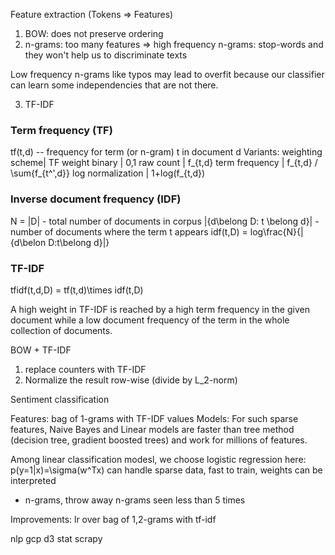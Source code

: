 Feature extraction (Tokens => Features)

1. BOW: does not preserve ordering
2. n-grams: too many features => 
high frequency n-grams: stop-words and they won't help us to discriminate texts

Low frequency n-grams like typos may lead to overfit because our classifier can learn some independencies that are not there.

3. TF-IDF

### Term frequency (TF)

tf(t,d) -- frequency for term (or n-gram) t in document d
Variants:
weighting scheme| TF weight
binary | 0,1
raw count | f_{t,d}
term frequency | f_{t,d} / \sum{f_{t^',d}}
log normalization | 1+log(f_{t,d})

### Inverse document frequency (IDF)

N = |D| - total number of documents in corpus
|{d\belong D: t \belong d}| - number of documents where the term t appears
idf(t,D) = log\frac{N}{|{d\belon D:t\belong d}|}

### TF-IDF

tfidf(t,d,D) = tf(t,d)\times idf(t,D)

A high weight in TF-IDF is reached by a high term frequency in the given document while a low document frequency of the term in the whole collection of documents.

BOW + TF-IDF

1. replace counters with TF-IDF
2. Normalize the result row-wise (divide by L_2-norm)

Sentiment classification

Features:
bag of 1-grams with TF-IDF values
Models:
For such sparse features, Naive Bayes and Linear models are faster than tree method (decision tree, gradient boosted trees) and work for millions of features.

Among linear classification modesl, we choose logistic regression here:
p(y=1|x)=\sigma(w^Tx)
can handle sparse data, fast to train, weights can be interpreted

+ n-grams, throw away n-grams seen less than 5 times

Improvements: lr over bag of 1,2-grams with tf-idf




nlp gcp d3 stat scrapy

